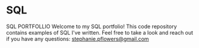 # SQL
SQL PORTFOLLIO
Welcome to my SQL portfolio! This code repository contains examples of SQL I've written. Feel free to take a look and reach out if you have any questions: stephanie.pflowers@gmail.com
